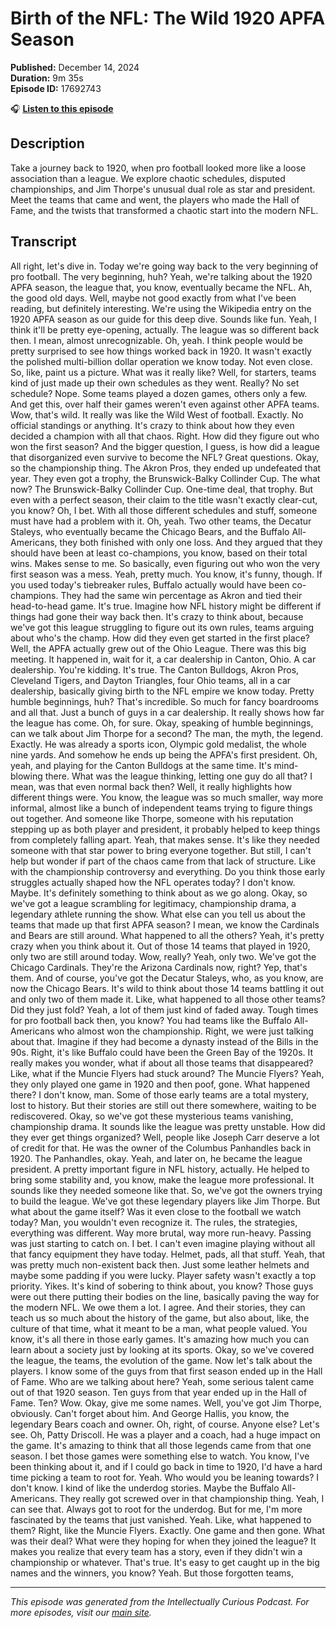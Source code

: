 # Birth of the NFL: The Wild 1920 APFA Season

**Published:** December 14, 2024  
**Duration:** 9m 35s  
**Episode ID:** 17692743

🎧 **[Listen to this episode](https://intellectuallycurious.buzzsprout.com/2529712/episodes/17692743-birth-of-the-nfl-the-wild-1920-apfa-season)**

## Description

Take a journey back to 1920, when pro football looked more like a loose association than a league. We explore chaotic schedules, disputed championships, and Jim Thorpe's unusual dual role as star and president. Meet the teams that came and went, the players who made the Hall of Fame, and the twists that transformed a chaotic start into the modern NFL.

## Transcript

All right, let's dive in. Today we're going way back to the very beginning of pro football. The very beginning, huh? Yeah, we're talking about the 1920 APFA season, the league that, you know, eventually became the NFL. Ah, the good old days. Well, maybe not good exactly from what I've been reading, but definitely interesting. We're using the Wikipedia entry on the 1920 APFA season as our guide for this deep dive. Sounds like fun. Yeah, I think it'll be pretty eye-opening, actually. The league was so different back then. I mean, almost unrecognizable. Oh, yeah. I think people would be pretty surprised to see how things worked back in 1920. It wasn't exactly the polished multi-billion dollar operation we know today. Not even close. So, like, paint us a picture. What was it really like? Well, for starters, teams kind of just made up their own schedules as they went. Really? No set schedule? Nope. Some teams played a dozen games, others only a few. And get this, over half their games weren't even against other APFA teams. Wow, that's wild. It really was like the Wild West of football. Exactly. No official standings or anything. It's crazy to think about how they even decided a champion with all that chaos. Right. How did they figure out who won the first season? And the bigger question, I guess, is how did a league that disorganized even survive to become the NFL? Great questions. Okay, so the championship thing. The Akron Pros, they ended up undefeated that year. They even got a trophy, the Brunswick-Balky Collinder Cup. The what now? The Brunswick-Balky Collinder Cup. One-time deal, that trophy. But even with a perfect season, their claim to the title wasn't exactly clear-cut, you know? Oh, I bet. With all those different schedules and stuff, someone must have had a problem with it. Oh, yeah. Two other teams, the Decatur Staleys, who eventually became the Chicago Bears, and the Buffalo All-Americans, they both finished with only one loss. And they argued that they should have been at least co-champions, you know, based on their total wins. Makes sense to me. So basically, even figuring out who won the very first season was a mess. Yeah, pretty much. You know, it's funny, though. If you used today's tiebreaker rules, Buffalo actually would have been co-champions. They had the same win percentage as Akron and tied their head-to-head game. It's true. Imagine how NFL history might be different if things had gone their way back then. It's crazy to think about, because we've got this league struggling to figure out its own rules, teams arguing about who's the champ. How did they even get started in the first place? Well, the APFA actually grew out of the Ohio League. There was this big meeting. It happened in, wait for it, a car dealership in Canton, Ohio. A car dealership. You're kidding. It's true. The Canton Bulldogs, Akron Pros, Cleveland Tigers, and Dayton Triangles, four Ohio teams, all in a car dealership, basically giving birth to the NFL empire we know today. Pretty humble beginnings, huh? That's incredible. So much for fancy boardrooms and all that. Just a bunch of guys in a car dealership. It really shows how far the league has come. Oh, for sure. Okay, speaking of humble beginnings, can we talk about Jim Thorpe for a second? The man, the myth, the legend. Exactly. He was already a sports icon, Olympic gold medalist, the whole nine yards. And somehow he ends up being the APFA's first president. Oh, yeah, and playing for the Canton Bulldogs at the same time. It's mind-blowing there. What was the league thinking, letting one guy do all that? I mean, was that even normal back then? Well, it really highlights how different things were. You know, the league was so much smaller, way more informal, almost like a bunch of independent teams trying to figure things out together. And someone like Thorpe, someone with his reputation stepping up as both player and president, it probably helped to keep things from completely falling apart. Yeah, that makes sense. It's like they needed someone with that star power to bring everyone together. But still, I can't help but wonder if part of the chaos came from that lack of structure. Like with the championship controversy and everything. Do you think those early struggles actually shaped how the NFL operates today? I don't know. Maybe. It's definitely something to think about as we go along. Okay, so we've got a league scrambling for legitimacy, championship drama, a legendary athlete running the show. What else can you tell us about the teams that made up that first APFA season? I mean, we know the Cardinals and Bears are still around. What happened to all the others? Yeah, it's pretty crazy when you think about it. Out of those 14 teams that played in 1920, only two are still around today. Wow, really? Yeah, only two. We've got the Chicago Cardinals. They're the Arizona Cardinals now, right? Yep, that's them. And of course, you've got the Decatur Staleys, who, as you know, are now the Chicago Bears. It's wild to think about those 14 teams battling it out and only two of them made it. Like, what happened to all those other teams? Did they just fold? Yeah, a lot of them just kind of faded away. Tough times for pro football back then, you know? You had teams like the Buffalo All-Americans who almost won the championship. Right, we were just talking about that. Imagine if they had become a dynasty instead of the Bills in the 90s. Right, it's like Buffalo could have been the Green Bay of the 1920s. It really makes you wonder, what if about all those teams that disappeared? Like, what if the Muncie Flyers had stuck around? The Muncie Flyers? Yeah, they only played one game in 1920 and then poof, gone. What happened there? I don't know, man. Some of those early teams are a total mystery, lost to history. But their stories are still out there somewhere, waiting to be rediscovered. Okay, so we've got these mysterious teams vanishing, championship drama. It sounds like the league was pretty unstable. How did they ever get things organized? Well, people like Joseph Carr deserve a lot of credit for that. He was the owner of the Columbus Panhandles back in 1920. The Panhandles, okay. Yeah, and later on, he became the league president. A pretty important figure in NFL history, actually. He helped to bring some stability and, you know, make the league more professional. It sounds like they needed someone like that. So, we've got the owners trying to build the league. We've got these legendary players like Jim Thorpe. But what about the game itself? Was it even close to the football we watch today? Man, you wouldn't even recognize it. The rules, the strategies, everything was different. Way more brutal, way more run-heavy. Passing was just starting to catch on. I bet. I can't even imagine playing without all that fancy equipment they have today. Helmet, pads, all that stuff. Yeah, that was pretty much non-existent back then. Just some leather helmets and maybe some padding if you were lucky. Player safety wasn't exactly a top priority. Yikes. It's kind of sobering to think about, you know? Those guys were out there putting their bodies on the line, basically paving the way for the modern NFL. We owe them a lot. I agree. And their stories, they can teach us so much about the history of the game, but also about, like, the culture of that time, what it meant to be a man, what people valued. You know, it's all there in those early games. It's amazing how much you can learn about a society just by looking at its sports. Okay, so we've covered the league, the teams, the evolution of the game. Now let's talk about the players. I know some of the guys from that first season ended up in the Hall of Fame. Who are we talking about here? Yeah, some serious talent came out of that 1920 season. Ten guys from that year ended up in the Hall of Fame. Ten? Wow. Okay, give me some names. Well, you've got Jim Thorpe, obviously. Can't forget about him. And George Hallis, you know, the legendary Bears coach and owner. Oh, right, of course. Anyone else? Let's see. Oh, Patty Driscoll. He was a player and a coach, had a huge impact on the game. It's amazing to think that all those legends came from that one season. I bet those games were something else to watch. You know, I've been thinking about it, and if I could go back in time to 1920, I'd have a hard time picking a team to root for. Yeah. Who would you be leaning towards? I don't know. I kind of like the underdog stories. Maybe the Buffalo All-Americans. They really got screwed over in that championship thing. Yeah, I can see that. Always got to root for the underdog. But for me, I'm more fascinated by the teams that just vanished. Yeah. Like, what happened to them? Right, like the Muncie Flyers. Exactly. One game and then gone. What was their deal? What were they hoping for when they joined the league? It makes you realize that every team has a story, even if they didn't win a championship or whatever. That's true. It's easy to get caught up in the big names and the winners, you know? Yeah. But those forgotten teams,

---
*This episode was generated from the Intellectually Curious Podcast. For more episodes, visit our [main site](https://intellectuallycurious.buzzsprout.com).*
